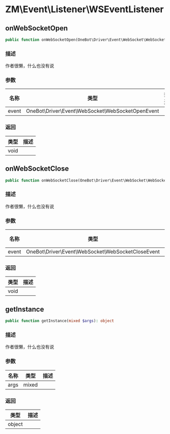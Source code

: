 # ZM\Event\Listener\WSEventListener

## onWebSocketOpen

```php
public function onWebSocketOpen(OneBot\Driver\Event\WebSocket\WebSocketOpenEvent $event): void
```

### 描述

作者很懒，什么也没有说

### 参数

| 名称 | 类型 | 描述 |
| -------- | ---- | ----------- |
| event | OneBot\Driver\Event\WebSocket\WebSocketOpenEvent |  |

### 返回

| 类型 | 描述 |
| ---- | ----------- |
| void |  |


## onWebSocketClose

```php
public function onWebSocketClose(OneBot\Driver\Event\WebSocket\WebSocketCloseEvent $event): void
```

### 描述

作者很懒，什么也没有说

### 参数

| 名称 | 类型 | 描述 |
| -------- | ---- | ----------- |
| event | OneBot\Driver\Event\WebSocket\WebSocketCloseEvent |  |

### 返回

| 类型 | 描述 |
| ---- | ----------- |
| void |  |


## getInstance

```php
public function getInstance(mixed $args): object
```

### 描述

作者很懒，什么也没有说

### 参数

| 名称 | 类型 | 描述 |
| -------- | ---- | ----------- |
| args | mixed |  |

### 返回

| 类型 | 描述 |
| ---- | ----------- |
| object |  |

